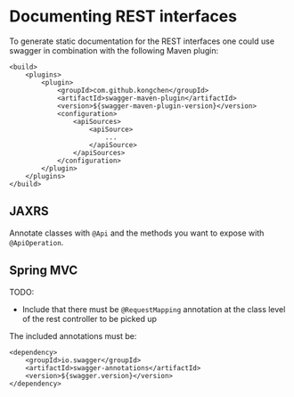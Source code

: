 # Documenting REST interfaces

To generate static documentation for the REST interfaces one could use swagger in combination with the following Maven plugin:

    <build>
        <plugins>
            <plugin>
                <groupId>com.github.kongchen</groupId>
                <artifactId>swagger-maven-plugin</artifactId>
                <version>${swagger-maven-plugin-version}</version>
                <configuration>
                    <apiSources>
                        <apiSource>
                            ...
                        </apiSource>
                    </apiSources>
                </configuration>
            </plugin>
        </plugins>
    </build>

## JAXRS

Annotate classes with `@Api` and the methods you want to expose with `@ApiOperation`.

## Spring MVC

TODO:
* Include that there must be `@RequestMapping` annotation at the class level of the rest controller to be picked up

The included annotations must be:

    <dependency>
        <groupId>io.swagger</groupId>
        <artifactId>swagger-annotations</artifactId>
        <version>${swagger.version}</version>
    </dependency>
